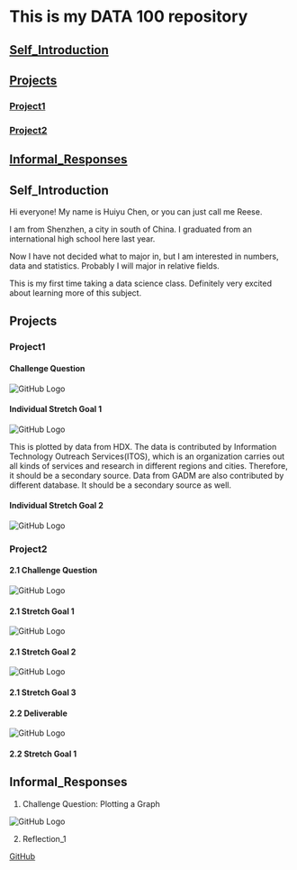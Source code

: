 # This is my DATA 100 repository

## [Self_Introduction](##Self_Introduction)

## [Projects](##Projects)
  
  ### [Project1](###Project1)
  
  ### [Project2](###Project2)

## [Informal_Responses](##Informal_Responses)


## Self_Introduction

Hi everyone! My name is Huiyu Chen, or you can just call me Reese.

I am from Shenzhen, a city in south of China. I graduated from an international high school here last year.

Now I have not decided what to major in, but I am interested in numbers, data and statistics. Probably I will major in
relative fields.

This is my first time taking a data science class. Definitely very excited about learning more of this subject.


## Projects

### Project1

#### Challenge Question
![GitHub Logo](sri_lanka.png)

#### Individual Stretch Goal 1
![GitHub Logo](sri_lanka_hdx.png)

This is plotted by data from HDX. The data is contributed by Information Technology Outreach Services(ITOS), which is an organization carries out
all kinds of services and research in different regions and cities. Therefore, it should be a secondary source.
Data from GADM are also contributed by different database. It should be a secondary source as well.

#### Individual Stretch Goal 2
![GitHub Logo](colombo.png)


### Project2

#### 2.1 Challenge Question
![GitHub Logo](2.1cq.png)

#### 2.1 Stretch Goal 1
![GitHub Logo](2.1sg1.png)

#### 2.1 Stretch Goal 2
![GitHub Logo](2.1sg2.png)

#### 2.1 Stretch Goal 3

#### 2.2 Deliverable
![GitHub Logo](prj2_deliverable.png)

#### 2.2 Stretch Goal 1

## Informal_Responses

1. Challenge Question: Plotting a Graph

![GitHub Logo](ChanllengeQuestion.png)

2. Reflection_1

  [GitHub](Reflection1.md)

